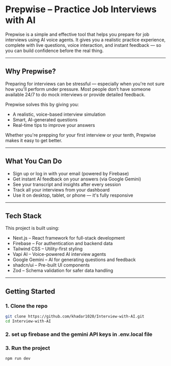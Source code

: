 # Prepwise – Practice Job Interviews with AI

Prepwise is a simple and effective tool that helps you prepare for job interviews using AI voice agents. It gives you a realistic practice experience, complete with live questions, voice interaction, and instant feedback — so you can build confidence before the real thing.

---

## Why Prepwise?

Preparing for interviews can be stressful — especially when you're not sure how you'll perform under pressure. Most people don’t have someone available 24/7 to do mock interviews or provide detailed feedback.

Prepwise solves this by giving you:
- A realistic, voice-based interview simulation
- Smart, AI-generated questions
- Real-time tips to improve your answers

Whether you're prepping for your first interview or your tenth, Prepwise makes it easy to get better.

---

## What You Can Do

- Sign up or log in with your email (powered by Firebase)
- Get instant AI feedback on your answers (via Google Gemini)
- See your transcript and insights after every session
- Track all your interviews from your dashboard
- Use it on desktop, tablet, or phone — it's fully responsive

---

## Tech Stack

This project is built using:

- Next.js – React framework for full-stack development
- Firebase – For authentication and backend data
- Tailwind CSS – Utility-first styling
- Vapi AI – Voice-powered AI interview agents
- Google Gemini – AI for generating questions and feedback
- shadcn/ui – Pre-built UI components
- Zod – Schema validation for safer data handling

---

## Getting Started

### 1. Clone the repo

```bash
git clone https://github.com/khadar1020/Interview-with-AI.git
cd Interview-with-AI
```

### 2. set up firebase and the gemini API keys in .env.local file 
### 3. Run the project 

```bash
npm run dev 
```
